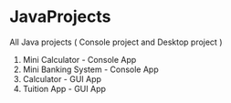 # JavaProjects
All Java projects ( Console project and Desktop project )

1. Mini Calculator - Console App
2. Mini Banking System - Console App
3. Calculator - GUI App
4. Tuition App - GUI App
